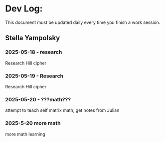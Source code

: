 # Dev Log:

This document must be updated daily every time you finish a work session.

## Stella Yampolsky

### 2025-05-18 - research
Research Hill cipher

### 2025-05-19 - Research
Research Hill cipher

### 2025-05-20 - ???math???
attempt to teach self matrix math, get notes from Julian

### 2025-5-20 more math
more math learning

